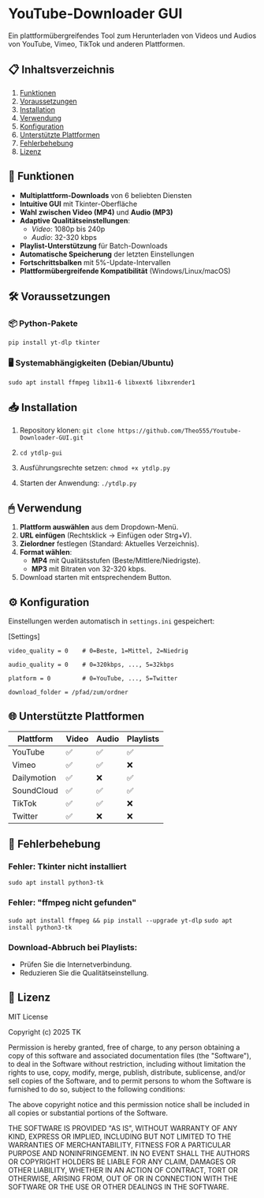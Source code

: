 # YouTube-Downloader GUI

Ein plattformübergreifendes Tool zum Herunterladen von Videos und Audios von YouTube, Vimeo, TikTok und anderen Plattformen.

## 📋 Inhaltsverzeichnis
1. [Funktionen](#-funktionen)
2. [Voraussetzungen](#-voraussetzungen)
3. [Installation](#-installation)
4. [Verwendung](#-verwendung)
5. [Konfiguration](#-konfiguration)
6. [Unterstützte Plattformen](#-unterstützte-plattformen)
7. [Fehlerbehebung](#-fehlerbehebung)
8. [Lizenz](#-lizenz)

## 🚀 Funktionen
- **Multiplattform-Downloads** von 6 beliebten Diensten
- **Intuitive GUI** mit Tkinter-Oberfläche
- **Wahl zwischen Video (MP4)** und **Audio (MP3)**
- **Adaptive Qualitätseinstellungen**:
  - *Video*: 1080p bis 240p
  - *Audio*: 32-320 kbps
- **Playlist-Unterstützung** für Batch-Downloads
- **Automatische Speicherung** der letzten Einstellungen
- **Fortschrittsbalken** mit 5%-Update-Intervallen
- **Plattformübergreifende Kompatibilität** (Windows/Linux/macOS)

## 🛠 Voraussetzungen

### 📦 Python-Pakete
``pip install yt-dlp tkinter``

### 🖥 Systemabhängigkeiten (Debian/Ubuntu)
``sudo apt install ffmpeg libx11-6 libxext6 libxrender1``

## 📥 Installation

1. Repository klonen: ```git clone https://github.com/Theo555/Youtube-Downloader-GUI.git```
2. ```cd ytdlp-gui```

3. Ausführungsrechte setzen:
```chmod +x ytdlp.py```

4. Starten der Anwendung:
```./ytdlp.py```

## 🖱 Verwendung
1. **Plattform auswählen** aus dem Dropdown-Menü.
2. **URL einfügen** (Rechtsklick → Einfügen oder Strg+V).
3. **Zielordner** festlegen (Standard: Aktuelles Verzeichnis).
4. **Format wählen**:
   - **MP4** mit Qualitätsstufen (Beste/Mittlere/Niedrigste).
   - **MP3** mit Bitraten von 32-320 kbps.
5. Download starten mit entsprechendem Button.

## ⚙ Konfiguration
Einstellungen werden automatisch in `settings.ini` gespeichert:

[Settings]

```video_quality = 0    # 0=Beste, 1=Mittel, 2=Niedrig```

```audio_quality = 0    # 0=320kbps, ..., 5=32kbps```

```platform = 0         # 0=YouTube, ..., 5=Twitter```

```download_folder = /pfad/zum/ordner```

## 🌐 Unterstützte Plattformen
| Plattform    | Video | Audio | Playlists |
|--------------|-------|-------|-----------|
| YouTube      | ✅    | ✅    | ✅        |
| Vimeo        | ✅    | ✅    | ❌        |
| Dailymotion  | ✅    | ❌    | ✅        |
| SoundCloud   | ✅    | ✅    | ✅        |
| TikTok       | ✅    | ✅    | ❌        |
| Twitter      | ✅    | ❌    | ❌        |

## 🔧 Fehlerbehebung

### Fehler: Tkinter nicht installiert
```sudo apt install python3-tk```

### Fehler: "ffmpeg nicht gefunden"
```sudo apt install ffmpeg && pip install --upgrade yt-dlp```
```sudo apt install python3-tk```

### Download-Abbruch bei Playlists:
- Prüfen Sie die Internetverbindung.
- Reduzieren Sie die Qualitätseinstellung.

## 📄 Lizenz

MIT License

Copyright (c) 2025 TK

Permission is hereby granted, free of charge, to any person obtaining a copy
of this software and associated documentation files (the "Software"), to deal
in the Software without restriction, including without limitation the rights
to use, copy, modify, merge, publish, distribute, sublicense, and/or sell
copies of the Software, and to permit persons to whom the Software is
furnished to do so, subject to the following conditions:

The above copyright notice and this permission notice shall be included in all
copies or substantial portions of the Software.

THE SOFTWARE IS PROVIDED "AS IS", WITHOUT WARRANTY OF ANY KIND, EXPRESS OR
IMPLIED, INCLUDING BUT NOT LIMITED TO THE WARRANTIES OF MERCHANTABILITY,
FITNESS FOR A PARTICULAR PURPOSE AND NONINFRINGEMENT. IN NO EVENT SHALL THE
AUTHORS OR COPYRIGHT HOLDERS BE LIABLE FOR ANY CLAIM, DAMAGES OR OTHER
LIABILITY, WHETHER IN AN ACTION OF CONTRACT, TORT OR OTHERWISE, ARISING FROM,
OUT OF OR IN CONNECTION WITH THE SOFTWARE OR THE USE OR OTHER DEALINGS IN THE
SOFTWARE.



